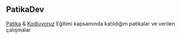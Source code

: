 ## PatikaDev
[Patika](https://app.patika.dev/egitimler) & [Kodluyoruz](https://www.kodluyoruz.org/) Eğitimi kapsamında katıldığım patikalar ve verilen çalışmalar


